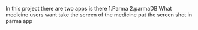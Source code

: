 In this project there are two apps is there 
1.Parma
2.parmaDB
What medicine users want take the screen of the medicine put the screen shot in parma app 


